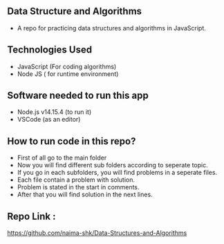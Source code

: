 ## Data Structure and Algorithms
 - A repo for practicing data structures and algorithms in JavaScript.

 ## Technologies Used
 - JavaScript (For coding algorithms)
 - Node JS ( for runtime environment)

 ## Software needed to run this app
 - Node.js v14.15.4 (to run it)
 - VSCode (as an editor)

 ## How to run code in this repo?
 - First of all go to the main folder 
 - Now you will find different sub folders according to seperate topic.
 - If you go in each subfolders, you will find problems in a seperate files.
 - Each file contain a problem with solution.
 - Problem is stated in the start in comments.
 - After that you will find solution in the next lines.

 ## Repo Link :
 https://github.com/naima-shk/Data-Structures-and-Algorithms